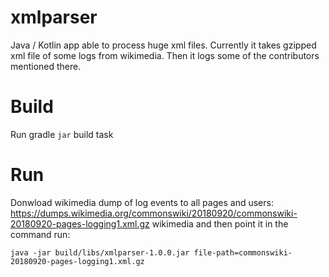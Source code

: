 # xmlparser
Java / Kotlin app able to process huge xml files. Currently it takes gzipped xml file of some logs from wikimedia. Then it logs some of the contributors mentioned there.

# Build
Run gradle `jar` build task

# Run
Donwload wikimedia dump of log events to all pages and users: https://dumps.wikimedia.org/commonswiki/20180920/commonswiki-20180920-pages-logging1.xml.gz wikimedia 
and then point it in the command run:

`java -jar build/libs/xmlparser-1.0.0.jar file-path=commonswiki-20180920-pages-logging1.xml.gz`
